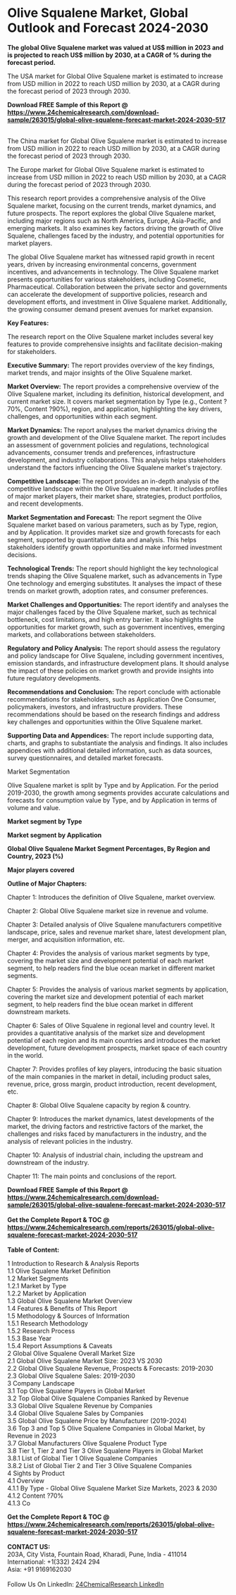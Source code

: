 <h1>Olive Squalene Market, Global Outlook and Forecast 2024-2030</h1><p><strong>The global Olive Squalene market was valued at US$ million in 2023 and is projected to reach US$ million by 2030, at a CAGR of % during the forecast period.</strong></p><p>
</p><p>The USA market for Global Olive Squalene market is estimated to increase from USD million in 2022 to reach USD million by 2030, at a CAGR during the forecast period of 2023 through 2030.</p><div><b>Download FREE Sample of this Report @ 
            <a href="https://www.24chemicalresearch.com/download-sample/263015/global-olive-squalene-forecast-market-2024-2030-517">
            https://www.24chemicalresearch.com/download-sample/263015/global-olive-squalene-forecast-market-2024-2030-517</a></b></div><br><p>
</p><p>The China market for Global Olive Squalene market is estimated to increase from USD million in 2022 to reach USD million by 2030, at a CAGR during the forecast period of 2023 through 2030.</p><p>
</p><p>The Europe market for Global Olive Squalene market is estimated to increase from USD million in 2022 to reach USD million by 2030, at a CAGR during the forecast period of 2023 through 2030.</p><p>
</p><p>This research report provides a comprehensive analysis of the Olive Squalene market, focusing on the current trends, market dynamics, and future prospects. The report explores the global Olive Squalene market, including major regions such as North America, Europe, Asia-Pacific, and emerging markets. It also examines key factors driving the growth of Olive Squalene, challenges faced by the industry, and potential opportunities for market players.</p><p>
The global Olive Squalene market has witnessed rapid growth in recent years, driven by increasing environmental concerns, government incentives, and advancements in technology. The Olive Squalene market presents opportunities for various stakeholders, including Cosmetic, Pharmaceutical. Collaboration between the private sector and governments can accelerate the development of supportive policies, research and development efforts, and investment in Olive Squalene market. Additionally, the growing consumer demand present avenues for market expansion.</p><p>
<strong>Key Features:</strong></p><p>
The research report on the Olive Squalene market includes several key features to provide comprehensive insights and facilitate decision-making for stakeholders.</p><p>
<strong>Executive Summary:</strong> The report provides overview of the key findings, market trends, and major insights of the Olive Squalene market.</p><p>
<strong>Market Overview:</strong> The report provides a comprehensive overview of the Olive Squalene market, including its definition, historical development, and current market size. It covers market segmentation by Type (e.g., Content ?70%, Content ?90%), region, and application, highlighting the key drivers, challenges, and opportunities within each segment.</p><p>
<strong>Market Dynamics: </strong>The report analyses the market dynamics driving the growth and development of the Olive Squalene market. The report includes an assessment of government policies and regulations, technological advancements, consumer trends and preferences, infrastructure development, and industry collaborations. This analysis helps stakeholders understand the factors influencing the Olive Squalene market's trajectory.</p><p>
<strong>Competitive Landscape: </strong>The report provides an in-depth analysis of the competitive landscape within the Olive Squalene market. It includes profiles of major market players, their market share, strategies, product portfolios, and recent developments.</p><p>
<strong>Market Segmentation and Forecast:</strong> The report segment the Olive Squalene market based on various parameters, such as by Type, region, and by Application. It provides market size and growth forecasts for each segment, supported by quantitative data and analysis. This helps stakeholders identify growth opportunities and make informed investment decisions.</p><p>
<strong>Technological Trends:</strong> The report should highlight the key technological trends shaping the Olive Squalene market, such as advancements in Type One technology and emerging substitutes. It analyses the impact of these trends on market growth, adoption rates, and consumer preferences.</p><p>
<strong>Market Challenges and Opportunities: </strong>The report identify and analyses the major challenges faced by the Olive Squalene market, such as technical bottleneck, cost limitations, and high entry barrier. It also highlights the opportunities for market growth, such as government incentives, emerging markets, and collaborations between stakeholders.</p><p>
<strong>Regulatory and Policy Analysis:</strong> The report should assess the regulatory and policy landscape for Olive Squalene, including government incentives, emission standards, and infrastructure development plans. It should analyse the impact of these policies on market growth and provide insights into future regulatory developments.</p><p>
<strong>Recommendations and Conclusion: </strong>The report conclude with actionable recommendations for stakeholders, such as Application One Consumer, policymakers, investors, and infrastructure providers. These recommendations should be based on the research findings and address key challenges and opportunities within the Olive Squalene market.</p><p>
<strong>Supporting Data and Appendices:</strong> The report include supporting data, charts, and graphs to substantiate the analysis and findings. It also includes appendices with additional detailed information, such as data sources, survey questionnaires, and detailed market forecasts.</p><p>
Market Segmentation</p><p>
Olive Squalene market is split by Type and by Application. For the period 2019-2030, the growth among segments provides accurate calculations and forecasts for consumption value by Type, and by Application in terms of volume and value.</p><p>
<strong>Market segment by Type</strong></p><p>
</p><p>
</p><p><strong>Market segment by Application</strong></p><p>
</p><p>
</p><p><strong>Global Olive Squalene Market Segment Percentages, By Region and Country, 2023 (%)</strong></p><p>
</p><p>
</p><p></p><p>
</p><p><strong>Major players covered</strong></p><p>
</p><p>
</p><p><strong>Outline of Major Chapters:</strong></p><p>
Chapter 1: Introduces the definition of Olive Squalene, market overview.</p><p>
Chapter 2: Global Olive Squalene market size in revenue and volume.</p><p>
Chapter 3: Detailed analysis of Olive Squalene manufacturers competitive landscape, price, sales and revenue market share, latest development plan, merger, and acquisition information, etc.</p><p>
Chapter 4: Provides the analysis of various market segments by type, covering the market size and development potential of each market segment, to help readers find the blue ocean market in different market segments.</p><p>
Chapter 5: Provides the analysis of various market segments by application, covering the market size and development potential of each market segment, to help readers find the blue ocean market in different downstream markets.</p><p>
Chapter 6: Sales of Olive Squalene in regional level and country level. It provides a quantitative analysis of the market size and development potential of each region and its main countries and introduces the market development, future development prospects, market space of each country in the world.</p><p>
Chapter 7: Provides profiles of key players, introducing the basic situation of the main companies in the market in detail, including product sales, revenue, price, gross margin, product introduction, recent development, etc.</p><p>
Chapter 8: Global Olive Squalene capacity by region &amp; country.</p><p>
Chapter 9: Introduces the market dynamics, latest developments of the market, the driving factors and restrictive factors of the market, the challenges and risks faced by manufacturers in the industry, and the analysis of relevant policies in the industry.</p><p>
Chapter 10: Analysis of industrial chain, including the upstream and downstream of the industry.</p><p>
Chapter 11: The main points and conclusions of the report.</p><div><b>Download FREE Sample of this Report @ 
            <a href="https://www.24chemicalresearch.com/download-sample/263015/global-olive-squalene-forecast-market-2024-2030-517">
            https://www.24chemicalresearch.com/download-sample/263015/global-olive-squalene-forecast-market-2024-2030-517</a></b></div><br><div><b>Get the Complete Report & TOC @ 
            <a href="https://www.24chemicalresearch.com/reports/263015/global-olive-squalene-forecast-market-2024-2030-517">
            https://www.24chemicalresearch.com/reports/263015/global-olive-squalene-forecast-market-2024-2030-517</a></b></div><br>
            <b>Table of Content:</b><p>1 Introduction to Research & Analysis Reports<br />
    1.1 Olive Squalene Market Definition<br />
    1.2 Market Segments<br />
        1.2.1 Market by Type<br />
        1.2.2 Market by Application<br />
    1.3 Global Olive Squalene Market Overview<br />
    1.4 Features & Benefits of This Report<br />
    1.5 Methodology & Sources of Information<br />
        1.5.1 Research Methodology<br />
        1.5.2 Research Process<br />
        1.5.3 Base Year<br />
        1.5.4 Report Assumptions & Caveats<br />
2 Global Olive Squalene Overall Market Size<br />
    2.1 Global Olive Squalene Market Size: 2023 VS 2030<br />
    2.2 Global Olive Squalene Revenue, Prospects & Forecasts: 2019-2030<br />
    2.3 Global Olive Squalene Sales: 2019-2030<br />
3 Company Landscape<br />
    3.1 Top Olive Squalene Players in Global Market<br />
    3.2 Top Global Olive Squalene Companies Ranked by Revenue<br />
    3.3 Global Olive Squalene Revenue by Companies<br />
    3.4 Global Olive Squalene Sales by Companies<br />
    3.5 Global Olive Squalene Price by Manufacturer (2019-2024)<br />
    3.6 Top 3 and Top 5 Olive Squalene Companies in Global Market, by Revenue in 2023<br />
    3.7 Global Manufacturers Olive Squalene Product Type<br />
    3.8 Tier 1, Tier 2 and Tier 3 Olive Squalene Players in Global Market<br />
        3.8.1 List of Global Tier 1 Olive Squalene Companies<br />
        3.8.2 List of Global Tier 2 and Tier 3 Olive Squalene Companies<br />
4 Sights by Product<br />
    4.1 Overview<br />
        4.1.1 By Type - Global Olive Squalene Market Size Markets, 2023 & 2030<br />
        4.1.2 Content ?70%<br />
        4.1.3 Co</p><div><b>Get the Complete Report & TOC @ 
            <a href="https://www.24chemicalresearch.com/reports/263015/global-olive-squalene-forecast-market-2024-2030-517">
            https://www.24chemicalresearch.com/reports/263015/global-olive-squalene-forecast-market-2024-2030-517</a></b></div><br><b>CONTACT US:</b><br>
            203A, City Vista, Fountain Road, Kharadi, Pune, India - 411014<br>
            International: +1(332) 2424 294<br>
            Asia: +91 9169162030 <br><br>
            Follow Us On LinkedIn: <a href="https://www.linkedin.com/company/24chemicalresearch/">24ChemicalResearch LinkedIn</a>